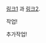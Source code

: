 [링크1][1] 과 [링크2][2]. 

작업! 

추가작업!

[1]: http://www.naver.com "네이버" 
[2]: http://www.google.com "구글"
